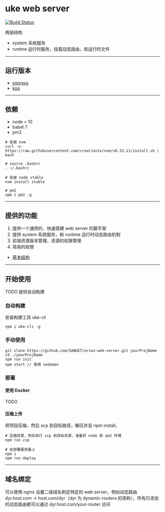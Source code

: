 # uke web server

[![Build Status](https://travis-ci.org/SANGET/uke-web-server.svg?branch=master)](https://travis-ci.org/SANGET/uke-web-server)

两层结构

- system 系统服务
- runtme 运行时服务，挂载动态路由，和运行时文件

-----

## 运行版本

- [express](https://github.com/SANGET/uke-web-server)
- [koa](https://github.com/SANGET/uke-web-server/tree/koa)

-----

## 依赖

- node > 10
- babel 7
- pm2

```shell
# 安装 nvm
curl -o- https://raw.githubusercontent.com/creationix/nvm/v0.33.11/install.sh | bash

# source .bashrc
. ~/.bashrc

# 安装 node stable
nvm install stable

# pm2
npm i pm2 -g
```

-----

## 提供的功能

1. 提供一个通用的、快速搭建 web server 的脚手架
2. 提供 system 系统服务，和 runtime 运行时动态路由机制
3. 前端资源版本管理，资源的权限管理
4. 简易的权限

- [基本结构](./docs/structure.md)

-----

## 开始使用

TODO 提供自动构建

### 自动构建

安装构建工具 uke-cli

```shell
npm i uke-cli -g
```

### 手动使用

```shell
git clone https://github.com/SANGET/orion-web-server.git yourProjName
cd ./yourProjName
npm run init
npm start // 使用 nodemon
```

### 部署

#### 使用 Docker

TODO

#### 压缩上传

把项目压缩，然后 scp 到目标路径，解压并且 npm install，

```shell
# 压缩目录，然后自行 scp 到目标目录，准备好 node 和 pm2 环境
npm run zip

# 在部署服务器上
npm i
npm run deploy
```

-----

## 域名绑定

可以使用 nginx 设置二级域名制定特定的 web server，例如动态路由 dyr.host.com -> host.com/dyr（dyr 为 dynamic-routers 的简称），所有已添加的动态路由都可以通过 dyr.host.com/your-router 访问

